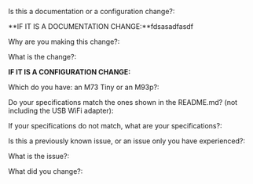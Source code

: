 Is this a documentation or a configuration change?:

**IF IT IS A DOCUMENTATION CHANGE:**fdsasadfasdf

Why are you making this change?:

What is the change?:

**IF IT IS A CONFIGURATION CHANGE:**

Which do you have: an M73 Tiny or an M93p?:

Do your specifications match the ones shown in the README.md? (not including the USB WiFi adapter):

If your specifications do not match, what are your specifications?:

Is this a previously known issue, or an issue only you have experienced?:

What is the issue?:

What did you change?:
